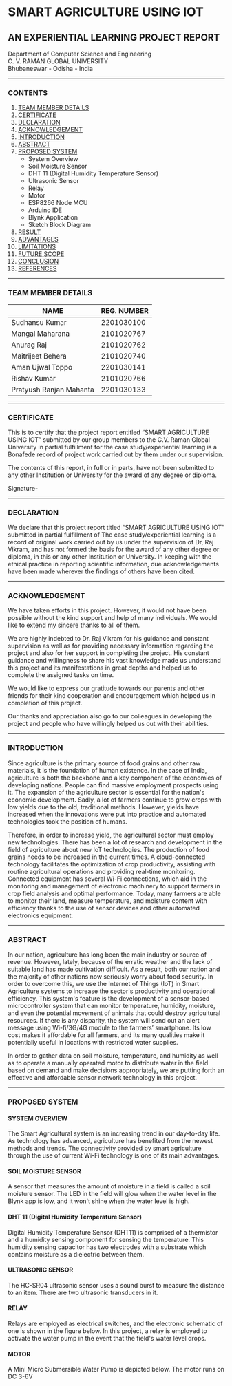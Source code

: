 # SMART AGRICULTURE USING IOT
## AN EXPERIENTIAL LEARNING PROJECT REPORT

Department of Computer Science and Engineering  
C. V. RAMAN GLOBAL UNIVERSITY  
Bhubaneswar - Odisha - India  

---

### CONTENTS

1. [TEAM MEMBER DETAILS](#team-member-details)  
2. [CERTIFICATE](#certificate)  
3. [DECLARATION](#declaration)  
4. [ACKNOWLEDGEMENT](#acknowledgement)  
5. [INTRODUCTION](#introduction)  
6. [ABSTRACT](#abstract)  
7. [PROPOSED SYSTEM](#proposed-system)  
    - System Overview
    - Soil Moisture Sensor
    - DHT 11 (Digital Humidity Temperature Sensor)
    - Ultrasonic Sensor
    - Relay
    - Motor
    - ESP8266 Node MCU
    - Arduino IDE
    - Blynk Application
    - Sketch Block Diagram
8. [RESULT](#result)
9. [ADVANTAGES](#advantages)
10. [LIMITATIONS](#limitations)
11. [FUTURE SCOPE](#future-scope)
12. [CONCLUSION](#conclusion)
13. [REFERENCES](#references)

---

### TEAM MEMBER DETAILS

| NAME                  | REG. NUMBER |
|-----------------------|-------------|
| Sudhansu Kumar        | 2201030100  |
| Mangal Maharana       | 2101020767  |
| Anurag Raj            | 2101020762  |
| Maitrijeet Behera     | 2101020740  |
| Aman Ujwal Toppo      | 2201030141  |
| Rishav Kumar          | 2101020766  |
| Pratyush Ranjan Mahanta | 2201030133 |

---

### CERTIFICATE

This is to certify that the project report entitled “SMART AGRICULTURE USING IOT” submitted by our group members to the C.V. Raman Global University in partial fulfillment for the case study/experiential learning is a Bonafede record of project work carried out by them under our supervision.

The contents of this report, in full or in parts, have not been submitted to any other Institution or University for the award of any degree or diploma.

Signature-

---

### DECLARATION

We declare that this project report titled “SMART AGRICULTURE USING IOT” submitted in partial fulfillment of The case study/experiential learning is a record of original work carried out by us under the supervision of Dr, Raj Vikram, and has not formed the basis for the award of any other degree or diploma, in this or any other Institution or University. In keeping with the ethical practice in reporting scientific information, due acknowledgements have been made wherever the findings of others have been cited.

---

### ACKNOWLEDGEMENT

We have taken efforts in this project. However, it would not have been possible without the kind support and help of many individuals. We would like to extend my sincere thanks to all of them.

We are highly indebted to Dr. Raj Vikram for his guidance and constant supervision as well as for providing necessary information regarding the project and also for her support in completing the project. His constant guidance and willingness to share his vast knowledge made us understand this project and its manifestations in great depths and helped us to complete the assigned tasks on time.

We would like to express our gratitude towards our parents and other friends for their kind cooperation and encouragement which helped us in completion of this project.

Our thanks and appreciation also go to our colleagues in developing the project and people who have willingly helped us out with their abilities.

---

### INTRODUCTION

Since agriculture is the primary source of food grains and other raw materials, it is the foundation of human existence. In the case of India, agriculture is both the backbone and a key component of the economies of developing nations. People can find massive employment prospects using it. The expansion of the agriculture sector is essential for the nation's economic development. Sadly, a lot of farmers continue to grow crops with low yields due to the old, traditional methods. However, yields have increased when the innovations were put into practice and automated technologies took the position of humans.

Therefore, in order to increase yield, the agricultural sector must employ new technologies. There has been a lot of research and development in the field of agriculture about new IoT technologies. The production of food grains needs to be increased in the current times. A cloud-connected technology facilitates the optimization of crop productivity, assisting with routine agricultural operations and providing real-time monitoring.
Connected equipment has several Wi-Fi connections, which aid in the monitoring and management of electronic machinery to support farmers in crop field analysis and optimal performance. Today, many farmers are able to monitor their land, measure temperature, and moisture content with efficiency thanks to the use of sensor devices and other automated electronics equipment.

---

### ABSTRACT

In our nation, agriculture has long been the main industry or source of revenue. However, lately, because of the erratic weather and the lack of suitable land has made cultivation difficult. As a result, both our nation and the majority of other nations now seriously worry about food security. In order to overcome this, we use the Internet of Things (IoT) in Smart Agriculture systems to increase the sector's productivity and operational efficiency. This system's feature is the development of a sensor-based microcontroller system that can monitor temperature, humidity, moisture, and even the potential movement of animals that could destroy agricultural resources. If there is any disparity, the system will send out an alert message using Wi-fi/3G/4G module to the farmers’ smartphone. Its low cost makes it affordable for all farmers, and its many qualities make it potentially useful in locations with restricted water supplies.

In order to gather data on soil moisture, temperature, and humidity as well as to operate a manually operated motor to distribute water in the field based on demand and make decisions appropriately, we are putting forth an effective and affordable sensor network technology in this project.

---

### PROPOSED SYSTEM

#### SYSTEM OVERVIEW

The Smart Agricultural system is an increasing trend in our day-to-day life. As technology has advanced, agriculture has benefited from the newest methods and trends.
The connectivity provided by smart agriculture through the use of current Wi-Fi technology is one of its main advantages. 

#### SOIL MOISTURE SENSOR

A sensor that measures the amount of moisture in a field is called a soil moisture sensor. The LED in the field will glow when the water level in the Blynk app is low, and it won't shine when the water level is high.

#### DHT 11 (Digital Humidity Temperature Sensor)

Digital Humidity Temperature Sensor (DHT11) is comprised of a thermistor and a humidity sensing component for sensing the temperature. This humidity sensing capacitor has two electrodes with a substrate which contains moisture as a dielectric between them.

#### ULTRASONIC SENSOR

The HC-SR04 ultrasonic sensor uses a sound burst to measure the distance to an item. There are two ultrasonic transducers in it.

#### RELAY

Relays are employed as electrical switches, and the electronic schematic of one is shown in the figure below. In this project, a relay is employed to activate the water pump in the event that the field's water level drops.

#### MOTOR

A Mini Micro Submersible Water Pump is depicted below. The motor runs on DC 3-6V
